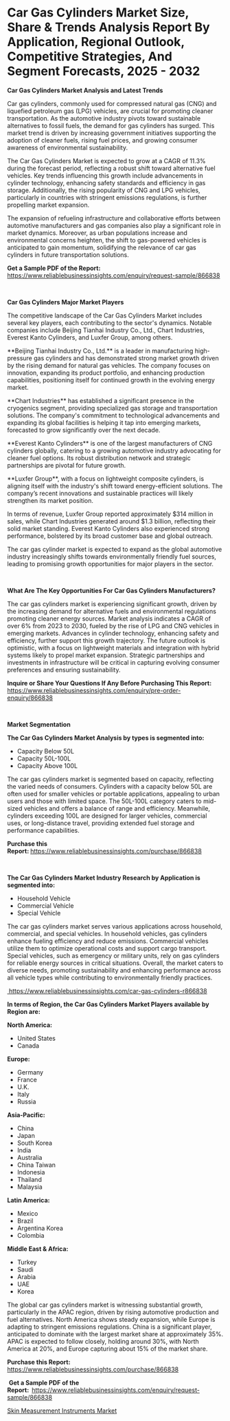 <p><h1>Car Gas Cylinders Market Size, Share & Trends Analysis Report By Application, Regional Outlook, Competitive Strategies, And Segment Forecasts, 2025 - 2032</h1></p><p><strong>Car Gas Cylinders Market Analysis and Latest Trends</strong></p>
<p><p>Car gas cylinders, commonly used for compressed natural gas (CNG) and liquefied petroleum gas (LPG) vehicles, are crucial for promoting cleaner transportation. As the automotive industry pivots toward sustainable alternatives to fossil fuels, the demand for gas cylinders has surged. This market trend is driven by increasing government initiatives supporting the adoption of cleaner fuels, rising fuel prices, and growing consumer awareness of environmental sustainability.</p><p>The Car Gas Cylinders Market is expected to grow at a CAGR of 11.3% during the forecast period, reflecting a robust shift toward alternative fuel vehicles. Key trends influencing this growth include advancements in cylinder technology, enhancing safety standards and efficiency in gas storage. Additionally, the rising popularity of CNG and LPG vehicles, particularly in countries with stringent emissions regulations, is further propelling market expansion.</p><p>The expansion of refueling infrastructure and collaborative efforts between automotive manufacturers and gas companies also play a significant role in market dynamics. Moreover, as urban populations increase and environmental concerns heighten, the shift to gas-powered vehicles is anticipated to gain momentum, solidifying the relevance of car gas cylinders in future transportation solutions.</p></p>
<p><strong>Get a Sample PDF of the Report:&nbsp;</strong> <a href="https://www.reliablebusinessinsights.com/enquiry/request-sample/866838?utm_campaign=2209&utm_medium=2&utm_source=Github&utm_content=ia&utm_term=19022025&utm_id=car-gas-cylinders">https://www.reliablebusinessinsights.com/enquiry/request-sample/866838</a></p>
<p>&nbsp;</p>
<p><strong>Car Gas Cylinders Major Market Players</strong></p>
<p><p>The competitive landscape of the Car Gas Cylinders Market includes several key players, each contributing to the sector's dynamics. Notable companies include Beijing Tianhai Industry Co., Ltd., Chart Industries, Everest Kanto Cylinders, and Luxfer Group, among others.</p><p>**Beijing Tianhai Industry Co., Ltd.** is a leader in manufacturing high-pressure gas cylinders and has demonstrated strong market growth driven by the rising demand for natural gas vehicles. The company focuses on innovation, expanding its product portfolio, and enhancing production capabilities, positioning itself for continued growth in the evolving energy market.</p><p>**Chart Industries** has established a significant presence in the cryogenics segment, providing specialized gas storage and transportation solutions. The company's commitment to technological advancements and expanding its global facilities is helping it tap into emerging markets, forecasted to grow significantly over the next decade.</p><p>**Everest Kanto Cylinders** is one of the largest manufacturers of CNG cylinders globally, catering to a growing automotive industry advocating for cleaner fuel options. Its robust distribution network and strategic partnerships are pivotal for future growth. </p><p>**Luxfer Group**, with a focus on lightweight composite cylinders, is aligning itself with the industry's shift toward energy-efficient solutions. The company’s recent innovations and sustainable practices will likely strengthen its market position.</p><p>In terms of revenue, Luxfer Group reported approximately $314 million in sales, while Chart Industries generated around $1.3 billion, reflecting their solid market standing. Everest Kanto Cylinders also experienced strong performance, bolstered by its broad customer base and global outreach.</p><p>The car gas cylinder market is expected to expand as the global automotive industry increasingly shifts towards environmentally friendly fuel sources, leading to promising growth opportunities for major players in the sector.</p></p>
<p>&nbsp;</p>
<p><strong>What Are The Key Opportunities For Car Gas Cylinders Manufacturers?</strong></p>
<p><p>The car gas cylinders market is experiencing significant growth, driven by the increasing demand for alternative fuels and environmental regulations promoting cleaner energy sources. Market analysis indicates a CAGR of over 6% from 2023 to 2030, fueled by the rise of LPG and CNG vehicles in emerging markets. Advances in cylinder technology, enhancing safety and efficiency, further support this growth trajectory. The future outlook is optimistic, with a focus on lightweight materials and integration with hybrid systems likely to propel market expansion. Strategic partnerships and investments in infrastructure will be critical in capturing evolving consumer preferences and ensuring sustainability.</p></p>
<p><strong>Inquire or Share Your Questions If Any Before Purchasing This Report:</strong> <a href="https://www.reliablebusinessinsights.com/enquiry/pre-order-enquiry/866838?utm_campaign=2209&utm_medium=2&utm_source=Github&utm_content=ia&utm_term=19022025&utm_id=car-gas-cylinders">https://www.reliablebusinessinsights.com/enquiry/pre-order-enquiry/866838</a></p>
<p>&nbsp;</p>
<p><strong>Market Segmentation</strong></p>
<p><strong>The Car Gas Cylinders Market Analysis by types is segmented into:</strong></p>
<p><ul><li>Capacity Below 50L</li><li>Capacity 50L-100L</li><li>Capacity Above 100L</li></ul></p>
<p><p>The car gas cylinders market is segmented based on capacity, reflecting the varied needs of consumers. Cylinders with a capacity below 50L are often used for smaller vehicles or portable applications, appealing to urban users and those with limited space. The 50L-100L category caters to mid-sized vehicles and offers a balance of range and efficiency. Meanwhile, cylinders exceeding 100L are designed for larger vehicles, commercial uses, or long-distance travel, providing extended fuel storage and performance capabilities.</p></p>
<p><strong>Purchase this Report:&nbsp;</strong><a href="https://www.reliablebusinessinsights.com/purchase/866838?utm_campaign=2209&utm_medium=2&utm_source=Github&utm_content=ia&utm_term=19022025&utm_id=car-gas-cylinders">https://www.reliablebusinessinsights.com/purchase/866838</a></p>
<p>&nbsp;</p>
<p><strong>The Car Gas Cylinders Market Industry Research by Application is segmented into:</strong></p>
<p><ul><li>Household Vehicle</li><li>Commercial Vehicle</li><li>Special Vehicle</li></ul></p>
<p><p>The car gas cylinders market serves various applications across household, commercial, and special vehicles. In household vehicles, gas cylinders enhance fueling efficiency and reduce emissions. Commercial vehicles utilize them to optimize operational costs and support cargo transport. Special vehicles, such as emergency or military units, rely on gas cylinders for reliable energy sources in critical situations. Overall, the market caters to diverse needs, promoting sustainability and enhancing performance across all vehicle types while contributing to environmentally friendly practices.</p></p>
<p><a href="https://www.reliablebusinessinsights.com/car-gas-cylinders-r866838?utm_campaign=2209&utm_medium=2&utm_source=Github&utm_content=ia&utm_term=19022025&utm_id=car-gas-cylinders">&nbsp;https://www.reliablebusinessinsights.com/car-gas-cylinders-r866838</a></p>
<p><strong>In terms of Region, the Car Gas Cylinders Market Players available by Region are:</strong></p>
<p>
    <p> <strong> North America: </strong>
        <ul>
            <li>United States</li>
            <li>Canada</li>
        </ul>
        </p> 
    <p> <strong> Europe: </strong>
        <ul>
            <li>Germany</li>
            <li>France</li>
            <li>U.K.</li>
            <li>Italy</li>
            <li>Russia</li>
        </ul>
        </p> 
    <p> <strong> Asia-Pacific: </strong>
        <ul>
            <li>China</li>
            <li>Japan</li>
            <li>South Korea</li>
            <li>India</li>
            <li>Australia</li>
            <li>China Taiwan</li>
            <li>Indonesia</li>
            <li>Thailand</li>
            <li>Malaysia</li>
        </ul>
        </p> 
    <p> <strong> Latin America: </strong>
        <ul>
            <li>Mexico</li>
            <li>Brazil</li>
            <li>Argentina Korea</li>
            <li>Colombia</li>
        </ul>
        </p> 
    <p> <strong> Middle East & Africa: </strong>
        <ul>
            <li>Turkey</li>
            <li>Saudi</li>
            <li>Arabia</li>
            <li>UAE</li>
            <li>Korea</li>
        </ul>
    </p>
    </p>
<p><p>The global car gas cylinders market is witnessing substantial growth, particularly in the APAC region, driven by rising automotive production and fuel alternatives. North America shows steady expansion, while Europe is adapting to stringent emissions regulations. China is a significant player, anticipated to dominate with the largest market share at approximately 35%. APAC is expected to follow closely, holding around 30%, with North America at 20%, and Europe capturing about 15% of the market share.</p></p>
<p><strong>Purchase this Report: </strong><a href="https://www.reliablebusinessinsights.com/purchase/866838?utm_campaign=2209&utm_medium=2&utm_source=Github&utm_content=ia&utm_term=19022025&utm_id=car-gas-cylinders">https://www.reliablebusinessinsights.com/purchase/866838</a></p>
<p>&nbsp;<strong>Get a Sample PDF of the Report:&nbsp;&nbsp;</strong><a href="https://www.reliablebusinessinsights.com/enquiry/request-sample/866838?utm_campaign=2209&utm_medium=2&utm_source=Github&utm_content=ia&utm_term=19022025&utm_id=car-gas-cylinders">https://www.reliablebusinessinsights.com/enquiry/request-sample/866838</a></p>
<p><strong></strong></p>
<p><p><a href="https://github.com/kbollin866/Market-Research-Report-List-1/blob/main/skin-measurement-instruments-market.md?utm_campaign=2209&utm_medium=2&utm_source=Github&utm_content=ia&utm_term=19022025&utm_id=car-gas-cylinders">Skin Measurement Instruments Market</a></p></p>